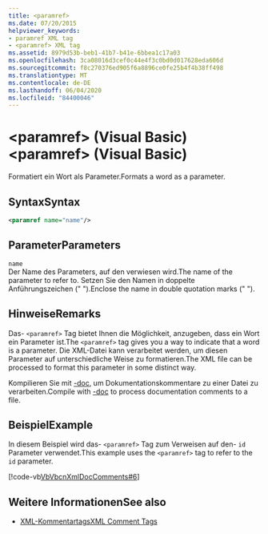 ```yaml
---
title: <paramref>
ms.date: 07/20/2015
helpviewer_keywords:
- paramref XML tag
- <paramref> XML tag
ms.assetid: 8979d53b-beb1-41b7-b41e-6bbea1c17a03
ms.openlocfilehash: 3ca08016d3cef0c44e4f3c0bd0d017628eda606d
ms.sourcegitcommit: f8c270376ed905f6a8896ce0fe25b4f4b38ff498
ms.translationtype: MT
ms.contentlocale: de-DE
ms.lasthandoff: 06/04/2020
ms.locfileid: "84400046"
---
```

# <a name="paramref-visual-basic"></a><span data-ttu-id="6fc0c-101">\<paramref> (Visual Basic)</span><span class="sxs-lookup"><span data-stu-id="6fc0c-101">\<paramref> (Visual Basic)</span></span>
<span data-ttu-id="6fc0c-102">Formatiert ein Wort als Parameter.</span><span class="sxs-lookup"><span data-stu-id="6fc0c-102">Formats a word as a parameter.</span></span>  
  
## <a name="syntax"></a><span data-ttu-id="6fc0c-103">Syntax</span><span class="sxs-lookup"><span data-stu-id="6fc0c-103">Syntax</span></span>  
  
```xml  
<paramref name="name"/>  
```  
  
## <a name="parameters"></a><span data-ttu-id="6fc0c-104">Parameter</span><span class="sxs-lookup"><span data-stu-id="6fc0c-104">Parameters</span></span>  
 `name`  
 <span data-ttu-id="6fc0c-105">Der Name des Parameters, auf den verwiesen wird.</span><span class="sxs-lookup"><span data-stu-id="6fc0c-105">The name of the parameter to refer to.</span></span> <span data-ttu-id="6fc0c-106">Setzen Sie den Namen in doppelte Anführungszeichen (" ").</span><span class="sxs-lookup"><span data-stu-id="6fc0c-106">Enclose the name in double quotation marks (" ").</span></span>  
  
## <a name="remarks"></a><span data-ttu-id="6fc0c-107">Hinweise</span><span class="sxs-lookup"><span data-stu-id="6fc0c-107">Remarks</span></span>  
 <span data-ttu-id="6fc0c-108">Das- `<paramref>` Tag bietet Ihnen die Möglichkeit, anzugeben, dass ein Wort ein Parameter ist.</span><span class="sxs-lookup"><span data-stu-id="6fc0c-108">The `<paramref>` tag gives you a way to indicate that a word is a parameter.</span></span> <span data-ttu-id="6fc0c-109">Die XML-Datei kann verarbeitet werden, um diesen Parameter auf unterschiedliche Weise zu formatieren.</span><span class="sxs-lookup"><span data-stu-id="6fc0c-109">The XML file can be processed to format this parameter in some distinct way.</span></span>  
  
 <span data-ttu-id="6fc0c-110">Kompilieren Sie mit [-doc](../../reference/command-line-compiler/doc.md), um Dokumentationskommentare zu einer Datei zu verarbeiten.</span><span class="sxs-lookup"><span data-stu-id="6fc0c-110">Compile with [-doc](../../reference/command-line-compiler/doc.md) to process documentation comments to a file.</span></span>  
  
## <a name="example"></a><span data-ttu-id="6fc0c-111">Beispiel</span><span class="sxs-lookup"><span data-stu-id="6fc0c-111">Example</span></span>  
 <span data-ttu-id="6fc0c-112">In diesem Beispiel wird das- `<paramref>` Tag zum Verweisen auf den- `id` Parameter verwendet.</span><span class="sxs-lookup"><span data-stu-id="6fc0c-112">This example uses the `<paramref>` tag to refer to the `id` parameter.</span></span>  
  
 [!code-vb[VbVbcnXmlDocComments#6](~/samples/snippets/visualbasic/VS_Snippets_VBCSharp/VbVbcnXmlDocComments/VB/Class1.vb#6)]  
  
## <a name="see-also"></a><span data-ttu-id="6fc0c-113">Weitere Informationen</span><span class="sxs-lookup"><span data-stu-id="6fc0c-113">See also</span></span>

- [<span data-ttu-id="6fc0c-114">XML-Kommentartags</span><span class="sxs-lookup"><span data-stu-id="6fc0c-114">XML Comment Tags</span></span>](index.md)

